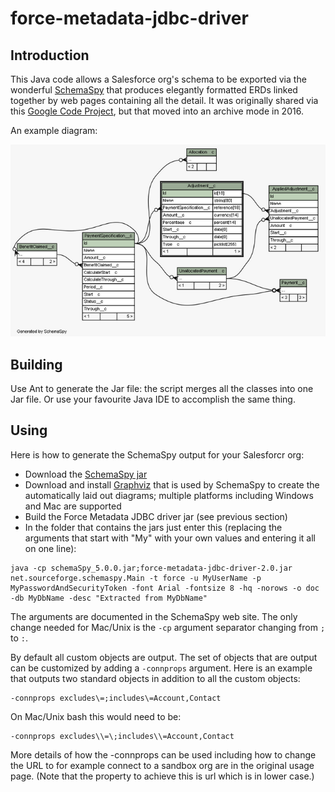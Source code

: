 # force-metadata-jdbc-driver

## Introduction

This Java code allows a Salesforce org's schema to be exported via the wonderful [SchemaSpy](http://schemaspy.sourceforge.net/) that produces elegantly formatted ERDs linked together by web pages containing all the detail. It was originally shared via this [Google Code Project](https://code.google.com/archive/p/force-metadata-jdbc-driver/), but that moved into an archive mode in 2016.

An example diagram:

![Sample ERD](sample-erd.png)

## Building

Use Ant to generate the Jar file: the script merges all the classes into one Jar file. Or use your favourite Java IDE to accomplish the same thing.

## Using

Here is how to generate the SchemaSpy output for your Salesforcr org:

* Download the [SchemaSpy jar](http://schemaspy.sourceforge.net/)
* Download and install [Graphviz](http://www.graphviz.org/) that is used by SchemaSpy to create the automatically laid out diagrams; multiple platforms including Windows and Mac are supported
* Build the Force Metadata JDBC driver jar (see previous section)
* In the folder that contains the jars just enter this (replacing the arguments that start with "My" with your own values and entering it all on one line):
```
java -cp schemaSpy_5.0.0.jar;force-metadata-jdbc-driver-2.0.jar net.sourceforge.schemaspy.Main -t force -u MyUserName -p MyPasswordAndSecurityToken -font Arial -fontsize 8 -hq -norows -o doc -db MyDbName -desc "Extracted from MyDbName"
```

The arguments are documented in the SchemaSpy web site. The only change needed for Mac/Unix is the `-cp` argument separator changing from `;` to `:`.

By default all custom objects are output. The set of objects that are output can be customized by adding a `-connprops` argument. Here is an example that outputs two standard objects in addition to all the custom objects:
```
-connprops excludes\=;includes\=Account,Contact
```
On Mac/Unix bash this would need to be:
```
-connprops excludes\\=\;includes\\=Account,Contact
```
More details of how the -connprops can be used including how to change the URL to for example connect to a sandbox org are in the original usage page. (Note that the property to achieve this is url which is in lower case.)
